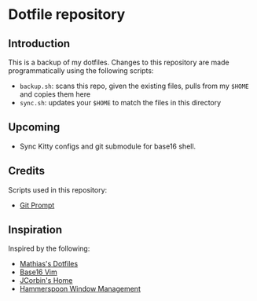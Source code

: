 # Dotfile repository

## Introduction
This is a backup of my dotfiles. Changes to this repository are made programmatically using the following scripts:
+ `backup.sh`: scans this repo, given the existing files, pulls from my `$HOME` and copies them here
+ `sync.sh`: updates your `$HOME` to match the files in this directory

## Upcoming
+ Sync Kitty configs and git submodule for base16 shell.

## Credits
Scripts used in this repository:
+ [Git Prompt](https://github.com/git/git/blob/master/contrib/completion/git-prompt.sh)

## Inspiration
Inspired by the following:
+ [Mathias's Dotfiles](https://github.com/mathiasbynens/dotfiles)
+ [Base16 Vim](https://github.com/chriskempson/base16-vim)
+ [JCorbin's Home](https://github.com/jcorbin/home)
+ [Hammerspoon Window Management](https://medium.com/@jhkuperus/window-management-with-hammerspoon-personal-productivity-c77adc436888)
